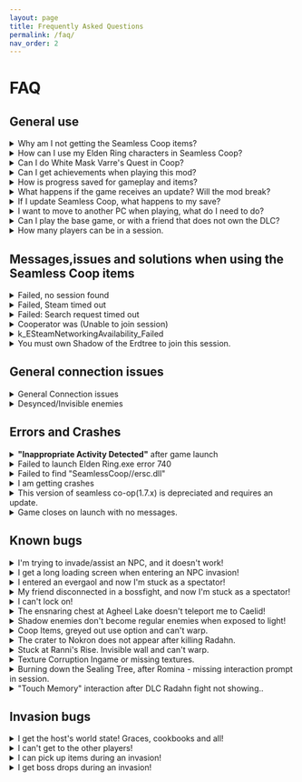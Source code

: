 ```yaml
---
layout: page
title: Frequently Asked Questions
permalink: /faq/
nav_order: 2
---
```

# FAQ

## General use
<details markdown="block">
<summary>Why am I not getting the Seamless Coop items?</summary>

> You need to rest at a grace to obtain the Seamless Coop items.  
> If you didn't get them - please try verifying your game files through Steam and trying again:  
> Right click Elden Ring in Steam => Properties => Installed Files => Verify integrity of game files
</details>

<details markdown="block">
<summary>How can I use my Elden Ring characters in Seamless Coop?</summary>

<details markdown="block">
<summary>I'm using Windows</summary>

<a id="how-can-i-use-my-elden-ring-characters-in-seamless-coop?-windows"></a>
1. Open File Explorer.  
2. Click the address line, and enter: `%appdata%/EldenRing/`  
3. Enter the folder that corresponds to your SteamID. It will have a lot of numbers.  
4. Copy `ER0000.sl2`, and paste it.  
5. Rename the pasted file `ER0000.co2`  
6. Your vanilla characters will now show in Seamless Coop!
</details>

<details markdown="block">
<summary>I'm using Linux</summary>

<a id="how-can-i-use-my-elden-ring-characters-in-seamless-coop?-linux"></a>
1. Start Seamless Coop and get to the main menu.  
2. Exit the game.  
3. Go to `~/.local/share/Steam/steamapps/compatdata/1245620/pfx/drive_c/`  
4. Copy `ER0000.sl2`  
5. Enter the following command: `cd ~/.local/share/Steam/steamapps/compatdata find | grep ER0000.co2`  
6. Go to the found directory.  
7. `rm ER0000.co2`  
8. Paste the file from step 4.  
9. `mv ER0000.sl2 ER0000.co2`  
10. Your vanilla characters will now show in Seamless Coop!
</details>

</details>

<details markdown="block">
<summary>Can I do White Mask Varre's Quest in Coop?</summary>

><b><u>Invasion Signs</u> can currently only be completed if you have an open session and another friendly player with you</b>.  
> As of Elden Ring 1.06, an NPC was added to be able to complete this requirement. <b>His invasion sign is in the Writheblood Ruins</b>.
</details>

<details markdown="block">
<summary>Can I get achievements when playing this mod?</summary>

> Yes, you can.  
> List of items that *could* potentially not allow achievements to trigger:
>  - Potential that sometimes Steam will go down during a play session momentarily and prevent achievement unlocks. Missing achievements could be gained with `Steam Achievement Manager` which is a tool used to debug situations like this.
>  - A mismatch in events not triggering the achievement to unlock. This could happen during a play session, where a player's progress can cause skips of certain events to trigger, or an event flag not triggering properly. (Create a manual backup save if you play with another player who could have a different progress).
</details>

<details markdown="block">
<summary>How is progress saved for gameplay and items?</summary>

> **GAMEPLAY PROGRESS:**  
> - Progress is saved based on Host progression. Wanderer's progression will not sync if Host has progressed less than the Wanderers.  
> - A player on NG+, can join a player on NG. This can also be vice-versa.  
> - Any crafting or shop items to purchase from the Twin Maiden Husks in Roundtable Hold are dependent on the <b><u>HOST</u></b> of the world. If a Wanderer owns it in their world, it shouldn't be available in a Host's world if they haven't retrieved it yet when Wanderers join.  
> - If the Host <u><b>does not</b></u> own the crafting kit, or cookbook items, then it will <u><b>not</b></u> be available. Everyone should retrieve these items on their own just in case the Host is changed during gameplay.  
> - Quest progression can be erratic. Best to be solo when doing anything, but make sure to make a backup save before playing. Ending choices could have unknown effects during gameplay too.  
> 
> **ITEM PROGRESS:**  
> - Item pick ups are based on instanced loot, meaning any random drops picked up are diferent for each player.  
> - Loot that is given on persistent enemy defeat (Bosses and Scarabs for example) is collected by everyone joining the host when within the area limits (when all players are in Weeping Penninsula to get respective drops).  
> - Items like Golden Seed or Sacred Tear must be picked up individually. Wanderer's cannot gain items again if they already received them in their world upon joining Host.  
> - When it comes to bell bearing items, it is based on Host. Only Host should turn in items, restart session, and any who rejoin should see items in the shop. In the event of missing items for any bell bearings, consult [(Discord) Missing reward items from Quests/NPC/Bosses with dialogue](https://discord.com/channels/979042878091329587/1129602576996900864).  
>  
> **‼️CAUTION‼️**  
> If you are going to attempt playing with others who have different progressions (e.g. different endings, different NPC states), **you should make a backup of your save before joining!.**  
> Event flags toggled in the session may persist, so it's very possible to have mismatched progression and may ruin characters involved. See possible work arounds in [(Discord) #troubleshooting](https://discord.com/channels/979042878091329587/1097343990480777266). Keep the same host when possible to reduce chances. This is a coop, not an MMO.
</details>

<details markdown="block">
<summary>What happens if the game receives an update? Will the mod break?</summary>

> Get the latest version of the mod, and launch it without using any other mods on top - at least at first. Beware that both Seamless Coop and other mods will take time to update and guarantee compatibility with the latest version.  
> Small changes (like changes to `regulation.bin`) will not break Seamless Coop. However, everyone has to be on the same game and mod version in order to connect to each other.
</details>

<details markdown="block">
<summary>If I update Seamless Coop, what happens to my save?</summary>

> Save files are not affected by updating or reinstalling Seamless Coop, Elden Ring or verifying game files in steam.
</details>

<details markdown="block">
<summary>I want to move to another PC when playing, what do I need to do?</summary>

> Seamless Coop saves will have to be copied manually:

<details markdown="block">
<summary>I'm using Windows</summary>

1. Open File Explorer.  
2. Click the address line, and enter: `%appdata%/EldenRing/`  
3. Enter the folder that corresponds to your SteamID. It will have a lot of numbers.  
4. Copy `ER0000.co2`.  
5. Paste it in your new machine, in the same path.  
</details>

<details markdown="block">
<summary>I'm using Linux</summary>

> On your old PC:  
1. Enter the following command: `cd ~/.local/share/Steam/steamapps/compatdata find | grep ER0000.co2`  
2. Go to the found directory.  
3. Copy `ER0000.co2`  

> On your new PC:  
1. Start Seamless Coop and get to the main menu.  
2. Exit the game.  
3. Enter the following command: `cd ~/.local/share/Steam/steamapps/compatdata find | grep ER0000.co2`  
4. Go to the found directory.  
5. `rm ER0000.co2`  
6. Paste the backed up save file from your old PC.  
</details>

</details>

<details markdown="block">
<summary>Can I play the base game, or with a friend that does not own the DLC?</summary>

> Yes, but you will only be able to play the base game together.  
> Attempts to enter the DLC despite that can result in destroyed characters and infinite loading screens.
</details>

<details markdown="block">
<summary> How many players can be in a session. </summary>

> You can be a total of 6 players in total. Aka host + 5.
</details>

## Messages,issues and solutions when using the Seamless Coop items

<details markdown="block">
<summary> Failed, no session found </summary>

> To connect, one player must use the Tiny Great Pot. After that, all other players must use the Effigy of Malenia.  
>
> Proceed with the following debugging steps:  
> 1. Purchase the game on Steam. Piracy is not supported and won't ever be. The mod will not work unless everyone has a unique copy.  
> 2. Make sure everyone playing has the same Elden Ring version. Version can be seen at the title screen, bottom right.  
> 3. Make sure everyone is running the same Seamless Coop version.  
> 4. If anyone uses other mods, you need to double check that the correct launcher is being used. It's possible one person did not launch the correct version of the game to play with others.  
>   <b><u>NOTE:</u></b> Make sure everyone is using the same regulation.bin file mods.  
>   <b><u>IMPORTANT NOTE:</u></b> Both of these versions are listed in the start menu. You can share pics to verify you match.  
> 5. Make sure everyone has set the same password in the seamlesscoopsettings.ini. You must save the file and restart the game entirely for the new password to be registered.  
> 6. Everyone must be connected to Steam's Friends network.  
> 7. If you have installed Riot's Vanguard installed try turning it off. If you have any other games anti cheat that is known to be intrusive turn them off as well.  
> 8. Verify game files in steam. It should verify rougly 450-600 files else try again.  
> <b><u>NOTE:</u></b> During Steam maintenance, connectivity will go offline. This usually doesn't last more than a few minutes.  
> 8. Do not block any players  on Steam in your group.  
> 9. If all the above checks out, test out your connection in vanilla Elden Ring. If that works, Seamless Coop has been blocked by your firewall or antivirus.  
> <b>EXTRA: If you trust other people in the session and don't mind them knowing your IP address</b>, you can improve the connection quality by sharing your IP directly.  
> <b>In Steam, Steam => Settings => In-Game => Steam Networking and set it to "Always".</b>
</details>

<details markdown="block">
<summary> Failed, Steam timed out </summary>

> This is nothing to do with the mod - there is just no connection to Steam. Remember that the steam servers go down for maintenance <b><u>every Tuesday</u></b>. The mod can't fix poor internet connections that may cause this error.  
> Steam Server Check: https://steamstat.us/
</details>

<details markdown="block">
<summary> Failed: Search request timed out </summary>

> Steam must be open and connected online.
</details>

<details markdown="block">
<summary> Cooperator was (Unable to join session) </summary>

> You are able to find the session but something is blocking/hindering you from joining the session.  
> 1. Make sure no one has blocked anyone in the session on Steam.  
> 2. Make sure neither Steam nor Elden Ring are blocked by your firewall(s) or antivirus.  
> 3. Try without/with VPN enabled  
> 4. Try restarting your router.  
> 5. If you have installed Riot's Vanguard installed, try turning it off. If you have any other games' anti-cheat that is known to be intrusive, turn them off as well.
</details>

<details markdown="block">
<summary> k_ESteamNetworkingAvailability_Failed </summary>

> Something is blocking connection with steam  
> Make sure neither Steam nor Elden Ring are blocked by your firewall(s) or antivirus.  
> 
> If you are using an antivirus other than Windows Defender, that might be your issue.  
>
> - Try making exclusions in your antivirus for your `game` folder and `ersc.dll`  
> - Try restarting your router.  
> - If you have installed Riot's Vanguard installed, try turning it off. If you have any other games' anti-cheat that is known to be intrusive, turn them off as well.
</details>

<details markdown="block">
<summary> You must own Shadow of the Erdtree to join this session. </summary>

> This means you must own the DLC and have it installed to join this session, because the host is in the DLC area.  
> 
> If you are trying to join someone not in the DLC area, your password is most likely in use by other people.  
> Change your password into something better and try again.
</details>

## General connection issues

<details markdown="block">
<summary> General Connection issues </summary>

> 1. Try restarting your routers and PCs  
> 2. Try using ethernet instead of WiFi  
> 3. Try turning your VPN off/on  
> 4. As a last resort try another network entirely and make sure your internet provider is not having any disturbances.  
> <b><u>NOTE:</u></b> In Steam go to Steam -> Settings -> In-Game -> Steam Networking -> Choose Friends only (If you are steam friends) or Always. <b><u>This will share your IP address with people you connect with.</u></b>
</details>

<details markdown="block">
<summary> Desynced/Invisible enemies </summary>

> Rest at a grace.  
> Do the Steps above in "<b>General Connection Issues</b>".
</details>

## Errors and Crashes

<details markdown="block">
<summary> <b>"Inappropriate Activity Detected"</b> after game launch </summary>

> - <u>If it happens during Seamless Coop launch</u>.  
>   It means that the mod failed to hook into the game after being loaded. This is due to antiviruses false flagging and preventing it from working. Please disable or uninstall them.  
> 
> - <u>If it happens during vanilla launch</u>.  
>   It means that you have disabled EAC by using other mods/bypasses, such as Mod Engine 2 and Mod Loader. The most common hook is Mod Loader, which is done through dinput8.dll - renaming or moving it to another folder will let you run vanilla Elden Ring.  
> 
> - <u>If this happens when launchg the game through Mod Engine 2.1's launchmod_eldenring.bat</u>.  
>   It means you have not followed the instructions in [Seamless Modding](https://ersc-docs.github.io/seamless-modding/) to use seamless coop with other mods.  
> 
> - <u>If it happens when launching the game throgh the <b>Randomizer</b>.</u>  
>   It means your version of Seamless Coop is no longer up to date, make sure you have the latest version of Seamless Coop installed in your <b>mods</b> folder. You can find the latest version of Seamless Coop here: [Seamless Coop](https://www.nexusmods.com/eldenring/mods/510/?tab=files).  
> 
> <b>NOTE:</b> Seamless Coop, by itself, can run in parallel to vanilla playthroughs without any file renaming.  
> The moment a dll hook without a launcher is added, switching between vanilla and modded playthroughs becomes more complicated. Consult ⁠[Seamless Modding](https://ersc-docs.github.io/seamless-modding/) for more info.
</details>

<details markdown="block">
<summary> Failed to launch Elden Ring.exe error 740 </summary>

> Run <b>ersc_launcher.exe</b> as admin.
</details>

<details markdown="block">
<summary> Failed to find "SeamlessCoop//ersc.dll" </summary>

> Use the latest launcher bundled with the game.  
> 
> White list the game folder in your antivirus. If you are using anything other than Windows Defender as an antivirus try disabling it.   
> 
> Make sure ersc.dll  is present within the SeamlesCoop folder. Right click it and click on Properties. Press Unblock, if that option is visible.  
> 
> Make sure you've correctly installed the mod by following ⁠⁠⁠[How to install and update](https://ersc-docs.github.io/how-to-install-and-update/).
</details>

<details markdown="block">
<summary> I am getting crashes </summary>

> Most likely, not a Seamless Coop bug.  
> Due to how Elden Ring applies its updates, it will often result in corrupted files. Please verify files through Steam first.  
> 
> The current version of raytracing in Elden Ring isn't very stable.  
> Please turn it off in the ingame settings before submitting a report.  
> 
> Some software hooks into Elden Ring, which interferes with Seamless Coop's hooks and can cause a white screen hang, or crashes.  
> 
> As a rule of thumb, these are usually overlays and tuners.
> These are including, but not limited to:
> - AMD Ryzen Master
> - AMD Adrenaline
> - Rivia Tuner
> - MSI Afterburner
> - Medal
> - Overwolf
> - Process Lasso
> - System Explorer
> - And might also include Discord and GeForce overlays.
>
> Run <b>ersc_launcher.exe</b> as admin
</details>

<details markdown="block">
<summary> This version of seamless co-op(1.7.x) is depreciated and requires an update.  </summary>

> It means this version is no longer supported and a new version is avaliable.  
> 
> You can download the latest version of Seamless Coop from it's nexus mods page here. [Seamless Coop](https://www.nexusmods.com/eldenring/mods/510/?tab=files) and follow the instalation steps in [How to install](https://ersc-docs.github.io/how-to-install-and-update/) to update to the new version.
</details>

<details markdown="block">
<summary> Game closes on launch with no messages.  </summary>

> Start by making sure steam is open in online mode.  
>
> Try verifying game files in steam. Should verify rougly 450-600 files.  
>
> Redownload the mod again to make sure nothing went wrong with the download. You can download it from the [Nexus page](https://www.nexusmods.com/eldenring/mods/510/?tab=files).  
> Install it like suggested in [How to Install](https://ersc-docs.github.io/how-to-install-and-update/).
</details>

## Known bugs

<details markdown="block">
<summary>I'm trying to invade/assist an NPC, and it doesn't work!</summary>

> NPC invasions only work in a session with other people at the moment.  
> Moreover, specific encounters are currently non-functional:  
> * Needle Knight Leda  
> * Sorceress Sellen/Witch-Hunter Jerren  
> * Millicent 
> * Volcano Manor 3rd request Vargram. Can't be completed atm. <br /> 
> Refer to [Workarounds](https://ersc-docs.github.io/workarounds/) if you'd like to get them working, while solo.
</details>

<details markdown="block">
<summary>I get a long loading screen when entering an NPC invasion!</summary>

> Known bug, cause unknown - for now, just wait it out (around 30 seconds).
</details>

<details markdown="block">
<summary>I entered an evergaol and now I'm stuck as a spectator!</summary>

> Known bug, for now - don't die in evergaols.  
> Evergaol completion makes your camera stay on the original player. Cause hasn't been narrowed down yet.
</details>

<details markdown="block">
<summary>My friend disconnected in a bossfight, and now I'm stuck as a spectator!</summary>

> Known bug, for now - either win the bossfight or Alt+F4 if that happens.
</details>

<details markdown="block">
<summary>I can't lock on!</summary>

> Reloading the character should fix it.  
> This is due to Torrent sharing the same lock-on list as the player - and when it's despawned, it sometimes messes the entity entry list.
</details>

<details markdown="block">
<summary>The ensnaring chest at Agheel Lake doesn't teleport me to Caelid!</summary>

> Known bug, for now - doesn't work.
</details>

<details markdown="block">
<summary>Shadow enemies don't become regular enemies when exposed to light!</summary>

> Known bug. Currently they only become regular enemies for the host.
</details>

<details markdown="block">
<summary>Coop Items, greyed out use option and can't warp.</summary>

> Known bug. Incorrectly set flags.<br />
> A workaround is in [Workarounds](https://ersc-docs.github.io/workarounds/)
</details>

<details markdown="block">
<summary>The crater to Nokron does not appear after killing Radahn.</summary>

> Known bug. Incorrectly set flags.<br />
> A workaround is in [Workarounds](https://ersc-docs.github.io/workarounds/)
</details>

<details markdown="block">
<summary>Stuck at Ranni's Rise. Invisible wall and can't warp.</summary>

> Known bug. Incorrectly set flags.<br />
> A workaround is in [Workarounds](https://ersc-docs.github.io/workarounds/)
</details>

<details markdown="block">
<summary>Texture Corruption Ingame or missing textures.</summary>

> Not a Seamless Coop bug.<br />
> Verify game files through Steam by right clicking: <br />
> Elden Ring => Properties => Local Files => Verify integrity of game files.<br />
> A full data compare is around 450-600 files.
</details>

<details markdown="block">
<summary>Burning down the Sealing Tree, after Romina - missing interaction prompt in session.</summary>

> Known bug, mist out and do the interaction solo.
</details>

<details markdown="block">
<summary>"Touch Memory" interaction after DLC Radahn fight not showing..</summary>

> Known bug, mist out and do the interaction solo.
</details>

## Invasion bugs

<details markdown="block">
<summary>I get the host's world state! Graces, cookbooks and all!</summary>

> Known bug. For now - use dedicated invasion characters for that purpose.
</details>

<details markdown="block">
<summary>I can't get to the other players!</summary>

> Known bug. Currently spawnpoints don't follow all the checks they do in vanilla.
</details>

<details markdown="block">
<summary>I can pick up items during an invasion!</summary>

> These are your own world items. Not a bug.
</details>

<details markdown="block">
<summary>I get boss drops during an invasion!</summary>

> Known bug. Cause unknown.
</details>
